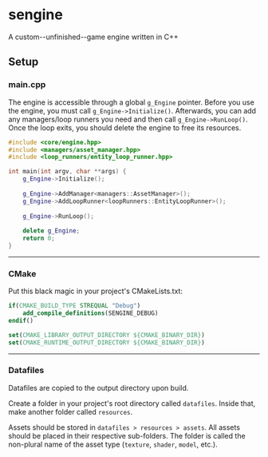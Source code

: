 # sengine
A custom--unfinished--game engine written in C++

## Setup

### main.cpp
The engine is accessible through a global `g_Engine` pointer.
Before you use the engine, you must call `g_Engine->Initialize()`.
Afterwards, you can add any managers/loop runners you need and then call `g_Engine->RunLoop()`.
Once the loop exits, you should delete the engine to free its resources.

```cpp
#include <core/engine.hpp>
#include <managers/asset_manager.hpp>
#include <loop_runners/entity_loop_runner.hpp>

int main(int argv, char **args) {
    g_Engine->Initialize();
    
    g_Engine->AddManager<managers::AssetManager>();
    g_Engine->AddLoopRunner<loopRunners::EntityLoopRunner>();
    
    g_Engine->RunLoop();
    
    delete g_Engine;
    return 0;
}
```

---

### CMake
Put this black magic in your project's CMakeLists.txt:

```cmake
if(CMAKE_BUILD_TYPE STREQUAL "Debug")
    add_compile_definitions(SENGINE_DEBUG)
endif()

set(CMAKE_LIBRARY_OUTPUT_DIRECTORY ${CMAKE_BINARY_DIR})  
set(CMAKE_RUNTIME_OUTPUT_DIRECTORY ${CMAKE_BINARY_DIR})
```
---

### Datafiles
Datafiles are copied to the output directory upon build.

Create a folder in your project's root directory called `datafiles`. Inside that, make another folder called `resources`.

Assets should be stored in `datafiles > resources > assets`. All assets should be placed in their respective sub-folders. The folder is called the non-plural name of the asset type (`texture`, `shader`, `model`, etc.).
